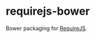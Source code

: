 <h1 id="requirejs-bower">requirejs-bower</h1>

<p>Bower packaging for <a href="http://requirejs.org">RequireJS</a>.</p>
